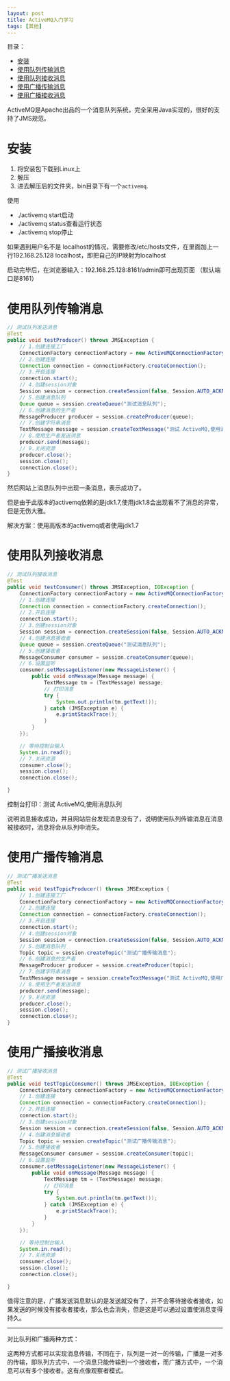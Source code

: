 ```yaml
---
layout: post
title: ActiveMQ入门学习
tags: [其他]
---
```


目录：
- [安装](#安装)
- [使用队列传输消息](#使用队列传输消息)
- [使用队列接收消息](#使用队列接收消息)
- [使用广播传输消息](#使用广播传输消息)
- [使用广播接收消息](#使用广播接收消息)



ActiveMQ是Apache出品的一个消息队列系统，完全采用Java实现的，很好的支持了JMS规范。

# 安装
1. 将安装包下载到Linux上
2. 解压
3. 进去解压后的文件夹，bin目录下有一个`activemq`.

使用
- ./activemq start启动
- ./activemq status查看运行状态
- ./activemq stop停止

如果遇到用户名不是 localhost的情况，需要修改/etc/hosts文件，在里面加上一行192.168.25.128 localhost，即把自己的IP映射为localhost

启动完毕后，在浏览器输入：192.168.25.128:8161/admin即可出现页面
（默认端口是8161）

# 使用队列传输消息
```java
// 测试队列发送消息
@Test
public void testProducer() throws JMSException {
	// 1.创建连接工厂
	ConnectionFactory connectionFactory = new ActiveMQConnectionFactory("tcp://192.168.25.128:61616");
	// 2.创建连接
	Connection connection = connectionFactory.createConnection();
	// 3.开启连接
	connection.start();
	// 4.创建session对象
	Session session = connection.createSession(false, Session.AUTO_ACKNOWLEDGE);
	// 5.创建消息队列
	Queue queue = session.createQueue("测试消息队列");
	// 6.创建消息的生产者
	MessageProducer producer = session.createProducer(queue);
	// 7.创建字符串消息
	TextMessage message = session.createTextMessage("测试 ActiveMQ,使用消息队列");
	// 8.使用生产者发送消息
	producer.send(message);
	// 9.关闭资源
	producer.close();
	session.close();
	connection.close();
}
```
然后网站上消息队列中出现一条消息，表示成功了。

但是由于此版本的activemq依赖的是jdk1.7,使用jdk1.8会出现看不了消息的异常，但是无伤大雅。

解决方案：使用高版本的activemq或者使用jdk1.7

# 使用队列接收消息
```java
// 测试队列接收消息
@Test
public void testConsumer() throws JMSException, IOException {
	ConnectionFactory connectionFactory = new ActiveMQConnectionFactory("tcp://192.168.25.128:61616");
	// 1.创建连接
	Connection connection = connectionFactory.createConnection();
	// 2.开启连接
	connection.start();
	// 3.创建session对象
	Session session = connection.createSession(false, Session.AUTO_ACKNOWLEDGE);
	// 4.创建消息接收者
	Queue queue = session.createQueue("测试消息队列");
	// 5.创建接收者
	MessageConsumer consumer = session.createConsumer(queue);
	// 6.设置监听
	consumer.setMessageListener(new MessageListener() {
		public void onMessage(Message message) {
			TextMessage tm = (TextMessage) message;
			// 打印消息
			try {
				System.out.println(tm.getText());
			} catch (JMSException e) {
				e.printStackTrace();
			}
		}
	});

	// 等待控制台输入
	System.in.read();
	// 7.关闭资源
	consumer.close();
	session.close();
	connection.close();

}
```
控制台打印：测试 ActiveMQ,使用消息队列

说明消息接收成功，并且网站后台发现消息没有了，说明使用队列传输消息在消息被接收时，消息将会从队列中消失。

# 使用广播传输消息
```java
// 测试广播发送消息
@Test
public void testTopicProducer() throws JMSException {
	// 1.创建连接工厂
	ConnectionFactory connectionFactory = new ActiveMQConnectionFactory("tcp://192.168.25.128:61616");
	// 2.创建连接
	Connection connection = connectionFactory.createConnection();
	// 3.开启连接
	connection.start();
	// 4.创建session对象
	Session session = connection.createSession(false, Session.AUTO_ACKNOWLEDGE);
	// 5.创建消息队列
	Topic topic = session.createTopic("测试广播传输消息");
	// 6.创建消息的生产者
	MessageProducer producer = session.createProducer(topic);
	// 7.创建字符串消息
	TextMessage message = session.createTextMessage("测试 ActiveMQ,使用广播");
	// 8.使用生产者发送消息
	producer.send(message);
	// 9.关闭资源
	producer.close();
	session.close();
	connection.close();
}
```

# 使用广播接收消息
```java
// 测试广播接收消息
@Test
public void testTopicConsumer() throws JMSException, IOException {
	ConnectionFactory connectionFactory = new ActiveMQConnectionFactory("tcp://192.168.25.128:61616");
	// 1.创建连接
	Connection connection = connectionFactory.createConnection();
	// 2.开启连接
	connection.start();
	// 3.创建session对象
	Session session = connection.createSession(false, Session.AUTO_ACKNOWLEDGE);
	// 4.创建消息接收者
	Topic topic = session.createTopic("测试广播传输消息");
	// 5.创建接收者
	MessageConsumer consumer = session.createConsumer(topic);
	// 6.设置监听
	consumer.setMessageListener(new MessageListener() {
		public void onMessage(Message message) {
			TextMessage tm = (TextMessage) message;
			// 打印消息
			try {
				System.out.println(tm.getText());
			} catch (JMSException e) {
				e.printStackTrace();
			}
		}
	});

	// 等待控制台输入
	System.in.read();
	// 7.关闭资源
	consumer.close();
	session.close();
	connection.close();

}
```
值得注意的是，广播发送消息默认的是发送就没有了，并不会等待接收者接收，如果发送的时候没有接收者接收，那么也会消失，但是这是可以通过设置使消息变得持久。

---

对比队列和广播两种方式：

这两种方式都可以实现消息传输，不同在于，队列是一对一的传输，广播是一对多的传输，即队列方式中，一个消息只能传输到一个接收者，而广播方式中，一个消息可以有多个接收者。这有点像观察者模式。
